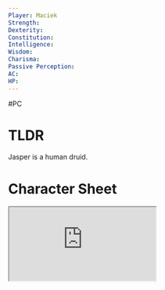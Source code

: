 ```yaml
---
Player: Maciek
Strength: 
Dexterity: 
Constitution: 
Intelligence: 
Wisdom: 
Charisma: 
Passive Perception: 
AC: 
HP:
---
```

#PC
# TLDR
Jasper is a human druid.

# Character Sheet
<iframe src="https://www.dndbeyond.com/characters/121423906"></iframe>